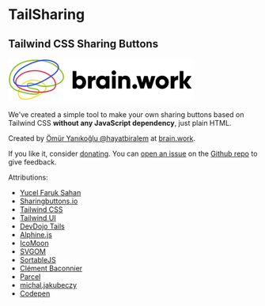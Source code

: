 # TailSharing

## Tailwind CSS Sharing Buttons

![brain.work logo](src/brain.work-logo.svg)

We've created a simple tool to make your own sharing buttons based on Tailwind CSS **without any JavaScript dependency**, just plain HTML.

Created by [Ömür Yanıkoğlu @hayatbiralem](https://twitter.com/hayatbiralem) at [brain.work](https://brain.work/).

If you like it, consider [donating](https://www.patreon.com/hayatbiralem). You can [open an issue](https://github.com/hayatbiralem/tailsharing/issues) on the [Github repo](https://github.com/hayatbiralem/tailsharing) to give feedback.

Attributions:

- [Yucel Faruk Sahan](https://twitter.com/yucelfaruksahan)
- [Sharingbuttons.io](https://sharingbuttons.io/)
- [Tailwind CSS](https://tailwindcss.com/)
- [Tailwind UI](https://tailwindui.com/)
- [DevDojo Tails](https://devdojo.com/tails)
- [Alphine.js](https://alpinejs.dev/)
- [IcoMoon](https://icomoon.io/)
- [SVGOM](https://jakearchibald.github.io/svgomg/)
- [SortableJS](https://github.com/SortableJS/Sortable)
- [Clément Baconnier](https://stackoverflow.com/a/67176013/1227926)
- [Parcel](https://parceljs.org/)
- [michal.jakubeczy](https://stackoverflow.com/a/60338028/1227926)
- [Codepen](https://blog.codepen.io/documentation/prefill/)